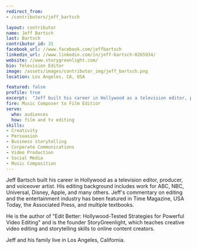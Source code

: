 ```yaml
---
redirect_from:
- /contributors/jeff_bartsch

layout: contributor
name: Jeff Bartsch
last: Bartsch
contributor_id: 31
facebook_url: //www.facebook.com/jeffbartsch
linkedin_url: //www.linkedin.com/in/jeff-bartsch-0265934/
website: //www.storygreenlight.com/
bio: Television Editor
image: /assets/images/contributor_img/jeff_bartsch.png
location: Los Angeles, CA, USA

featured: false
profile: true
excerpt:  "Jeff built his career in Hollywood as a television editor, producer, and voiceover artist. Career Path: Music Composer to Film Editior"
fire: Music Composer to Film Editior
serve:
  who: audiences
  how: film and tv editing
skills:
- Creativity
- Persuasion
- Business storytelling
- Corporate Communications
- Video Production
- Social Media
- Music Composition
---
```

Jeff Bartsch built his career in Hollywood as a television editor, producer, and voiceover artist. His editing background includes work for ABC, NBC, Universal, Disney, Apple, and many others. Jeff's commentary on editing and the entertainment industry has been featured in Time Magazine, USA Today, the Associated Press, and multiple textbooks.

He is the author of "Edit Better: Hollywood-Tested Strategies for Powerful Video Editing" and is the founder StoryGreenlight, which teaches creative video editing and storytelling skills to online content creators.

Jeff and his family live in Los Angeles, California.